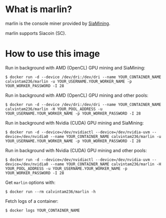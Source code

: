 # What is marlin?

marlin is the console miner provided by [SiaMining](https://github.com/SiaMining/marlin).

marlin supports Siacoin (SC).

# How to use this image

Run in background with AMD (OpenCL) GPU mining and SiaMining:

```console
$ docker run -d --device /dev/dri:/dev/dri --name YOUR_CONTAINER_NAME calvintam236/marlin -u YOUR_USERNAME.YOUR_WORKER_NAME -p YOUR_WORKER_PASSWORD -I 28
```

Run in background with AMD (OpenCL) GPU mining and other pools:

```console
$ docker run -d --device /dev/dri:/dev/dri --name YOUR_CONTAINER_NAME calvintam236/marlin -H YOUR_POOL_ADDRESS -u YOUR_USERNAME.YOUR_WORKER_NAME -p YOUR_WORKER_PASSWORD -I 28
```

Run in background with Nvidia (CUDA) GPU mining and SiaMining:

```console
$ docker run -d --device=/dev/nvidiactl --device=/dev/nvidia-uvm --device=/dev/nvidia0 --name YOUR_CONTAINER_NAME calvintam236/marlin -u YOUR_USERNAME.YOUR_WORKER_NAME -p YOUR_WORKER_PASSWORD -I 28
```

Run in background with Nvidia (CUDA) GPU mining and other pools:

```console
$ docker run -d --device=/dev/nvidiactl --device=/dev/nvidia-uvm --device=/dev/nvidia0 --name YOUR_CONTAINER_NAME calvintam236/marlin -H YOUR_POOL_ADDRESS -u YOUR_USERNAME.YOUR_WORKER_NAME -p YOUR_WORKER_PASSWORD -I 28
```

Get `marlin` options with:

```console
$ docker run --rm calvintam236/marlin -h
```

Fetch logs of a container:

```console
$ docker logs YOUR_CONTAINER_NAME
```
